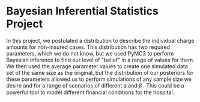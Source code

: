# Bayesian Inferential Statistics Project

In this project, we postulated a distribution to describe the individual charge amounts for non-insured cases. This distribution has two required parameters, which we do not know, but we used PyMC3 to perform Bayesian inference to find our level of "belief" in a range of values for them. We then used the average parameter values to create one simulated data set of the same size as the original, but the distribution of our posteriors for these parameters allowed us to perform simulations of any sample size we desire and for a range of scenarios of different  𝛼  and  𝛽 . This could be a powerful tool to model different financial conditions for the hospital.